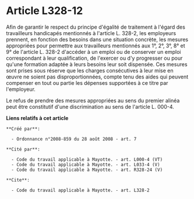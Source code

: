 # Article L328-12

Afin de garantir le respect du principe d'égalité de traitement à l'égard des travailleurs handicapés mentionnés à l'article
L. 328-2, les employeurs prennent, en fonction des besoins dans une situation concrète, les mesures appropriées pour
permettre aux travailleurs mentionnés aux 1°, 2°, 3°, 8° et 9° de l'article L. 328-2 d'accéder à un emploi ou de conserver un
emploi correspondant à leur qualification, de l'exercer ou d'y progresser ou pour qu'une formation adaptée à leurs besoins
leur soit dispensée. Ces mesures sont prises sous réserve que les charges consécutives à leur mise en œuvre ne soient pas
disproportionnées, compte tenu des aides qui peuvent compenser en tout ou partie les dépenses supportées à ce titre par
l'employeur. 

Le refus de prendre des mesures appropriées au sens du premier alinéa peut être constitutif d'une discrimination au sens de
l'article L. 000-4.

**Liens relatifs à cet article**

	**Créé par**:

	  - Ordonnance n°2008-859 du 28 août 2008 - art. 7

	**Cité par**:

	  - Code du travail applicable à Mayotte. - art. L000-4 (VT)
	  - Code du travail applicable à Mayotte. - art. L033-4 (V)
	  - Code du travail applicable à Mayotte. - art. R328-24 (V)

	**Cite**:

	  - Code du travail applicable à Mayotte. - art. L328-2
